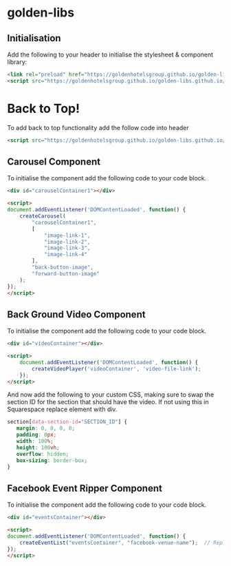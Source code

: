 # golden-libs

## Initialisation
Add the following to your header to initialise the stylesheet & component library:
```html
<link rel="preload" href="https://goldenhotelsgroup.github.io/golden-libs.github.io/style.css" as="style" onload="this.rel='stylesheet'">
<script src="https://goldenhotelsgroup.github.io/golden-libs.github.io/components.js"></script>
```

# Back to Top!
To add back to top functionality add the follow code into header
```html
<script src="https://goldenhotelsgroup.github.io/golden-libs.github.io/backToTop.js"></script>
```

## Carousel Component
To initialise the component add the following code to your code block.

```html
<div id="carouselContainer1"></div>

<script>
document.addEventListener('DOMContentLoaded', function() {
    createCarousel(
        "carouselContainer1",
        [
            "image-link-1",
            "image-link-2",
            "image-link-3",
            "image-link-4"
        ],
        "back-button-image",
        "forward-button-image"
    );
});
</script>
```

## Back Ground Video Component
To initialise the component add the following code to your code block.

```html
<div id="videoContainer"></div>

<script>
    document.addEventListener('DOMContentLoaded', function() {
        createVideoPlayer('videoContainer', 'video-file-link');
    });
</script>
```

And now add the following to your custom CSS, making sure to swap the section ID for the section that should have the video. If not using this in Squarespace replace element with div.

```css
section[data-section-id="SECTION_ID"] {
   margin: 0, 0, 0, 0;
   padding: 0px;
   width: 100%;
   height: 100vh;
   overflow: hidden;
   box-sizing: border-box;
}
```

## Facebook Event Ripper Component
To initialise the component add the following code to your code block.
```html
<div id="eventsContainer"></div>

<script>
document.addEventListener('DOMContentLoaded', function() {
    createEventList("eventsContainer", "facebook-venue-name");  // Replace "300acreswa" with the desired pageId
});
</script>
```

